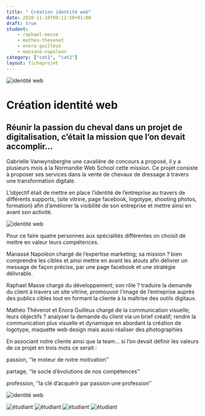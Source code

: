 ```yaml
---
title: " Création identité web"
date: 2020-11-18T09:12:50+01:00
draft: true
student:
    - raphael-masse
    - matheo-thevenot
    - enora-guilleux
    - massane-napoleon
category: ["cat1", "cat2"]   
layout: ficheprojet
---
```


![identité web](/imagesprojets/Creation-Identité-Web/images/ciw02.png#firstimg)

# Création identité web

## Réunir la passion du cheval dans un projet de digitalisation, c’était la mission que l’on devait accomplir…

Gabrielle Vanwynsberghe une cavalière de concours a proposé, il y a plusieurs mois à la Normandie Web School cette mission. Ce projet consiste à proposer ses services dans la vente de chevaux de dressage à travers une transformation digitale.

L’objectif était de mettre en place l’identité de l’entreprise au travers de différents supports, (site vitrine, page facebook, logotype, shooting photos, formation) afin d’améliorer la visibilité de son entreprise et mettre ainsi en avant son activité.

![identité web](/imagesprojets/Creation-Identité-Web/images/ciw03.jpg#secondimg)

Pour ce faire quatre personnes aux spécialités différentes on choisit de mettre en valeur leurs compétences.

Manassé Napoléon chargé de l’expertise marketing; sa mission ? bien comprendre les cibles et ainsi mettre en avant les atouts afin délivrer un message de façon précise, par une page facebook et une stratégie délivrable.

Raphael Masse chargé du développement; son rôle ? traduire la demande du client à travers un site vitrine, promouvoir l’image de l’entreprise auprès des publics cibles tout en formant la cliente à la maîtrise des outils digitaux.

Mathéo Thévenot et Enora Guilleux chargé de la communication visuelle; leurs objectifs ? analyser la demande du client via un brief créatif; rendre la communication plus visuelle et dynamique en abordant la création de logotype, maquette web design mais aussi réaliser des photographies

En associant notre cliente ainsi que la team… si l’on devait définir les valeurs de ce projet en trois mots ce serait :

passion, ‘’le moteur de notre motivation’’

partage, ‘’le socle d’évolutions de nos compétences’’

profession, ‘’la clé d’acquérir par passion une profession’’

![identité web](/imagesprojets/Creation-Identité-Web/images/ciw01.jpg#thirdimg)

![étudiant](/imagesprojets/Creation-Identité-Web/participants/enoraguilleuxwd.png#center)
![étudiant](/imagesprojets/Creation-Identité-Web/participants/manassenapoleonm.png#center)
![étudiant](/imagesprojets/Creation-Identité-Web/participants/matheothevenotwd.jpg#center)
![étudiant](/imagesprojets/Creation-Identité-Web/participants/raphaelmassed.png#center)